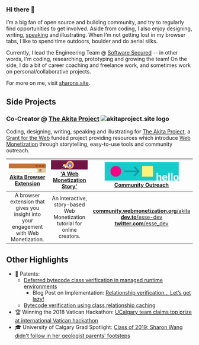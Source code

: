 ### Hi there 👋

I’m a big fan of open source and building community, and try to regularly find opportunities to get involved. Aside from coding, I also enjoy designing, writing, [speaking](https://sharons.site/speaking) and illustrating. When I’m not getting lost in my browser tabs, I like to spend time outdoors, boulder and do aerial silks.

Currently, I lead the Engineering Team @ [Software Secured](https://softwaresecured.com) -- in other words, I'm coding, researching, prototyping and growing the team! On the side, I do a bit of career coaching and freelance work, and sometimes work on personal/collaborative projects.

For more on me, visit [sharons.site](https://sharons.site/).

## Side Projects
### Co-Creator @ [The Akita Project](https://akitaproject.site) <img src="https://github.com/esse-dev/akita/raw/master/assets/icons/icon_64x64.png" alt="akitaproject.site logo" width="32"/>
Coding, designing, writing, speaking and illustrating for [The Akita Project](https://akitaproject.site), a [Grant for the Web](https://www.grantfortheweb.org/) funded project providing resources which introduce [Web Monetization](https://webmonetization.org) through storytelling, easy-to-use tools and community outreach.

| <img src="https://github.com/esse-dev/akita-project-site/raw/main/assets/banner1_browser_extension.svg" alt="Akita Extension banner" width="200"/><br>[Akita Browser Extension](https://github.com/esse-dev/akita) | <img src="https://github.com/esse-dev/akita-project-site/raw/main/assets/banner2_a_web_monetization_story.svg" alt="'A Web Monetization Story' banner" width="200"/><br>['A Web Monetization Story'](https://esse-dev.github.io/a-web-monetization-story/) | <img src="https://github.com/esse-dev/akita-project-site/raw/main/assets/banner3_outreach.svg" alt="Akita Outreach banner" width="200"/><br>[Community Outreach](https://akitaproject.site/#community-outreach) |
| :-------------: |:-------------:| :-------------: |
| A browser extension that gives you insight into your engagement with Web Monetization. | An interactive, story-based Web Monetization tutorial for online creators. | [**community.webmonetization.org**/akita](https://community.webmonetization.org/akita)<br>[**dev.to**/esse-dev](https://dev.to/esse-dev)<br>[**twitter.com**/esse_dev](https://twitter.com/esse_dev) |

## Other Highlights
- 📜 Patents:
   - [Deferred bytecode class verification in managed runtime environments](https://patents.google.com/patent/US11150915B2)
      - Blog Post on Implementation: [Relationship verification… Let’s get lazy!](https://blog.openj9.org/2019/10/29/relationship-verification-lets-get-lazy/)
   - [Bytecode verification using class relationship caching](https://patents.google.com/patent/US11403075B2) 
- 🏆 Winning the 2018 Vatican Hackathon: [UCalgary team claims top prize at international Vatican hackathon](https://www.ucalgary.ca/news/ucalgary-team-claims-top-prize-international-vatican-hackathon)
- 🎓 University of Calgary Grad Spotlight: [Class of 2019: Sharon Wang didn't follow in her geologist parents' footsteps](https://www.ucalgary.ca/news/class-2019-sharon-wang-didnt-follow-her-geologist-parents-footsteps)
